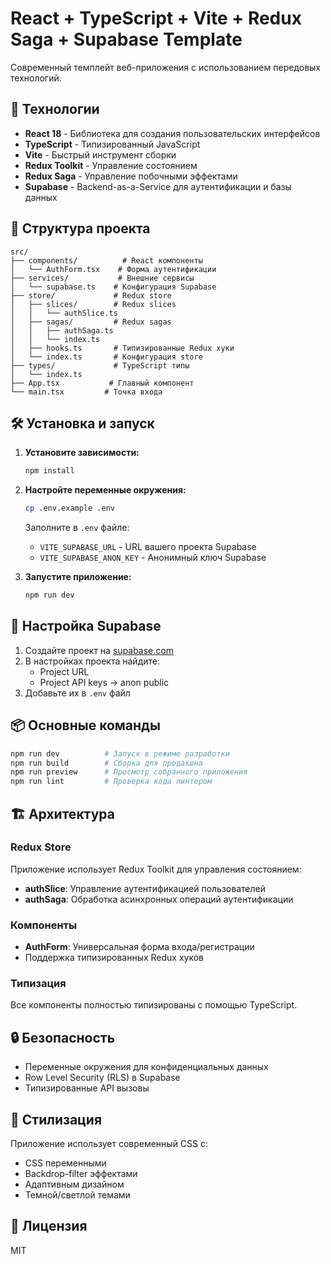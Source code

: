 # React + TypeScript + Vite + Redux Saga + Supabase Template

Современный темплейт веб-приложения с использованием передовых технологий.

## 🚀 Технологии

- **React 18** - Библиотека для создания пользовательских интерфейсов
- **TypeScript** - Типизированный JavaScript
- **Vite** - Быстрый инструмент сборки
- **Redux Toolkit** - Управление состоянием
- **Redux Saga** - Управление побочными эффектами
- **Supabase** - Backend-as-a-Service для аутентификации и базы данных

## 📁 Структура проекта

```
src/
├── components/          # React компоненты
│   └── AuthForm.tsx    # Форма аутентификации
├── services/           # Внешние сервисы
│   └── supabase.ts    # Конфигурация Supabase
├── store/             # Redux store
│   ├── slices/        # Redux slices
│   │   └── authSlice.ts
│   ├── sagas/         # Redux sagas
│   │   ├── authSaga.ts
│   │   └── index.ts
│   ├── hooks.ts       # Типизированные Redux хуки
│   └── index.ts       # Конфигурация store
├── types/             # TypeScript типы
│   └── index.ts
├── App.tsx           # Главный компонент
└── main.tsx         # Точка входа
```

## 🛠 Установка и запуск

1. **Установите зависимости:**

   ```bash
   npm install
   ```

2. **Настройте переменные окружения:**

   ```bash
   cp .env.example .env
   ```

   Заполните в `.env` файле:

   - `VITE_SUPABASE_URL` - URL вашего проекта Supabase
   - `VITE_SUPABASE_ANON_KEY` - Анонимный ключ Supabase

3. **Запустите приложение:**
   ```bash
   npm run dev
   ```

## 🔧 Настройка Supabase

1. Создайте проект на [supabase.com](https://supabase.com)
2. В настройках проекта найдите:
   - Project URL
   - Project API keys → anon public
3. Добавьте их в `.env` файл

## 📦 Основные команды

```bash
npm run dev          # Запуск в режиме разработки
npm run build        # Сборка для продакшна
npm run preview      # Просмотр собранного приложения
npm run lint         # Проверка кода линтером
```

## 🏗 Архитектура

### Redux Store

Приложение использует Redux Toolkit для управления состоянием:

- **authSlice**: Управление аутентификацией пользователей
- **authSaga**: Обработка асинхронных операций аутентификации

### Компоненты

- **AuthForm**: Универсальная форма входа/регистрации
- Поддержка типизированных Redux хуков

### Типизация

Все компоненты полностью типизированы с помощью TypeScript.

## 🔒 Безопасность

- Переменные окружения для конфиденциальных данных
- Row Level Security (RLS) в Supabase
- Типизированные API вызовы

## 🎨 Стилизация

Приложение использует современный CSS с:

- CSS переменными
- Backdrop-filter эффектами
- Адаптивным дизайном
- Темной/светлой темами

## 📝 Лицензия

MIT
